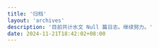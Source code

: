 ```yaml
---
title: '归档'
layout: 'archives'
description: '目前共计水文 Null 篇日志。继续努力。'
date: 2024-11-21T18:42:02+08:00
---
```

